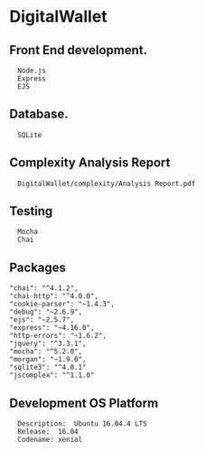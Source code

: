 # DigitalWallet


## Front End development.
      Node.js	
      Express	
      EJS	


## Database.
      SQLite
    
## Complexity Analysis Report
      DigitalWallet/complexity/Analysis Report.pdf
      

## Testing
      Mocha
      Chai
      
## Packages
    "chai": "^4.1.2",
    "chai-http": "^4.0.0",
    "cookie-parser": "~1.4.3",
    "debug": "~2.6.9",
    "ejs": "~2.5.7",
    "express": "~4.16.0",
    "http-errors": "~1.6.2",
    "jquery": "^3.3.1",
    "mocha": "^5.2.0",
    "morgan": "~1.9.0",
    "sqlite3": "^4.0.1"
    "jscomplex": "^1.1.0"
 
## Development OS Platform
      Description:	Ubuntu 16.04.4 LTS
      Release:	16.04
      Codename:	xenial

   
